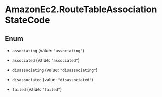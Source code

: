 # AmazonEc2.RouteTableAssociationStateCode

## Enum


* `associating` (value: `"associating"`)

* `associated` (value: `"associated"`)

* `disassociating` (value: `"disassociating"`)

* `disassociated` (value: `"disassociated"`)

* `failed` (value: `"failed"`)


